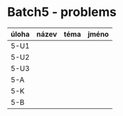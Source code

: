 # Batch5 - problems

| úloha | název | téma | jméno |
|-------|-------|------|-------|
| 5-U1  |       |      |       |
| 5-U2  |       |      |       |
| 5-U3  |       |      |       |
| 5-A   |       |      |       |
| 5-K   |       |      |       |
| 5-B   |       |      |       |
